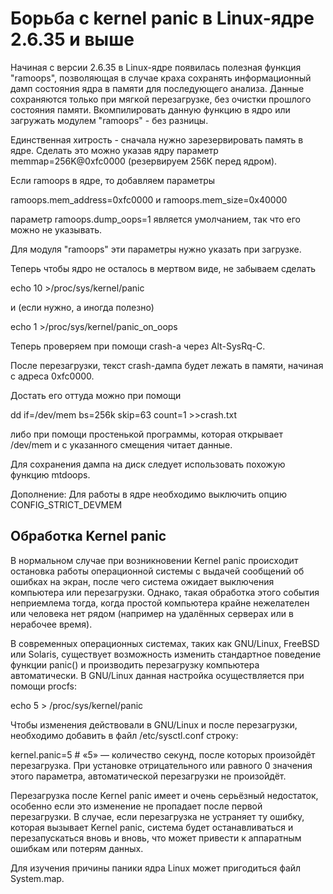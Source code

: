 #  Борьба с kernel panic в Linux-ядре 2.6.35 и выше
Начиная с версии 2.6.35 в Linux-ядре появилась полезная функция "ramoops",
позволяющая в случае краха сохранять информационный дамп состояния ядра в
памяти для последующего анализа. Данные сохраняются только при мягкой
перезагрузке, без очистки прошлого состояния памяти. Вкомпилировать данную
функцию в ядро или загружать модулем "ramoops" - без разницы.

Единственная хитрость - сначала нужно зарезервировать память в ядре.
Сделать это можно указав ядру параметр memmap=256K@0xfc0000
(резервируем 256К перед ядром).

Если ramoops в ядре, то добавляем параметры

   ramoops.mem_address=0xfc0000 и
   ramoops.mem_size=0x40000

параметр ramoops.dump_oops=1 является умолчанием, так что его можно не указывать.

Для модуля "ramoops" эти параметры нужно указать при загрузке.

Теперь чтобы ядро не осталось в мертвом виде, не забываем сделать

   echo 10 >/proc/sys/kernel/panic

и (если нужно, а иногда полезно)

   echo 1 >/proc/sys/kernel/panic_on_oops

Теперь проверяем при помощи crash-а через Alt-SysRq-C.

После перезагрузки, текст crash-дампа будет лежать в памяти, начиная с адреса 0xfc0000.

Достать его оттуда можно при помощи

   dd if=/dev/mem bs=256k skip=63 count=1 >>crash.txt

либо при помощи простенькой программы, которая открывает /dev/mem и с
указанного смещения читает данные.

Для сохранения дампа на диск следует использовать похожую функцию mtdoops.

Дополнение: Для работы в ядре необходимо выключить опцию CONFIG_STRICT_DEVMEM

##  Обработка Kernel panic
В нормальном случае при возникновении Kernel panic происходит остановка работы операционной системы с выдачей сообщений об ошибках на экран, после чего система ожидает выключения компьютера или перезагрузки. Однако, такая обработка этого события неприемлема тогда, когда простой компьютера крайне нежелателен или человека нет рядом (например на удалённых серверах или в нерабочее время).

В современных операционных системах, таких как GNU/Linux, FreeBSD или Solaris, существует возможность изменить стандартное поведение функции panic() и производить перезагрузку компьютера автоматически. В GNU/Linux данная настройка осуществляется при помощи procfs:

  echo 5 > /proc/sys/kernel/panic

Чтобы изменения действовали в GNU/Linux и после перезагрузки, необходимо добавить в файл /etc/sysctl.conf строку:

  kernel.panic=5 # «5» — количество секунд, после которых произойдёт перезагрузка. При установке отрицательного или равного 0 значения этого параметра, автоматической перезагрузки не произойдёт.

Перезагрузка после Kernel panic имеет и очень серьёзный недостаток, особенно если это изменение не пропадает после первой перезагрузки. В случае, если перезагрузка не устраняет ту ошибку, которая вызывает Kernel panic, система будет останавливаться и перезапускаться вновь и вновь, что может привести к аппаратным ошибкам или потерям данных.

Для изучения причины паники ядра Linux может пригодиться файл System.map.
